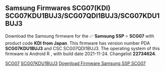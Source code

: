 <h2>Samsung Firmwares SCG07(KDI) SCG07KDU1BUJ3/SCG07QDI1BUJ3/SCG07KDU1BUJ3</h2>
Download the Samsung firmware for the ✅ <strong>Samsung SSP </strong> ⭐ <strong>SCG07</strong> with product code <strong>KDI</strong> <strong> from Japan</strong>. This firmware has version number PDA <strong>SCG07KDU1BUJ3</strong> and CSC SCG07QDI1BUJ3. The operating system of this firmware is Android R , with build date 2021-11-24. Changelist <strong>22734624</strong>.


[SCG07](https://samfirm.shop/samsung/model/SCG07)
[SCG07KDU1BUJ3](https://samfirm.shop/samsung/pda/SCG07KDU1BUJ3)
[Download Firmware Samsung SSP SCG07](https://samfirm.shop/samsung/firmware/477855)
